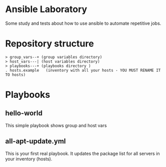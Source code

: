 # Ansible Laboratory
Some study and tests about how to use ansible to automate repetitive jobs.

# Repository structure
```
> group_vars--+ (group variables directory)
> host_vars---| (host variables directory)
> playbooks---+ (playbooks directory )
. hosts.example   (inventory with all your hosts - YOU MUST RENAME IT TO hosts)
```

# Playbooks

## hello-world
This simple playbook shows group and host vars

## all-apt-update.yml
This is your first real playbook. It updates the package list for all servers in your
inventory (hosts).

